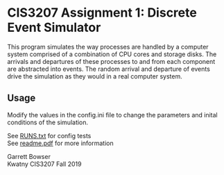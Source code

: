 # CIS3207 Assignment 1: Discrete Event Simulator

This program simulates the way processes are handled by a computer system comprised of a combination of CPU cores and storage disks. The arrivals and departures of these processes to and from each component are abstracted into events. The random arrival and departure of events drive the simulation as they would in a real computer system.

## Usage

Modify the values in the config.ini file to change the parameters and inital conditions of the simulation.

See [RUNS.txt](https://github.com/tuh37046/CIS3207/blob/master/runs.txt) for config tests<br>
See [readme.pdf](https://github.com/tuh37046/CIS3207/blob/master/readme.pdf) for more information


Garrett Bowser <br>
Kwatny CIS3207 Fall 2019
